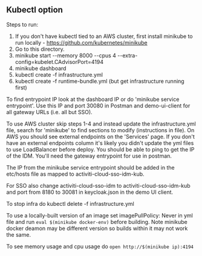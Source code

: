 ## Kubectl option

Steps to run:

1. If you don't have kubectl tied to an AWS cluster, first install minikube to run locally - https://github.com/kubernetes/minikube
2. Go to this directory.
3. minikube start --memory 8000 --cpus 4 --extra-config=kubelet.CAdvisorPort=4194
4. minikube dashboard
5. kubectl create -f infrastructure.yml
6. kubectl create -f runtime-bundle.yml (but get infrastructure running first)

To find entrypoint IP look at the dashboard IP or do 'minikube service entrypoint'. Use this IP and port 30080 in Postman and demo-ui-client for all gateway URLs (i.e. all but SSO).

To use AWS cluster skip steps 1-4 and instead update the infrastructure.yml file, search for 'minikube' to find sections to modify (instructions in file). On AWS you should see external endpoints on the 'Services' page. If you don't have an external endpoints column it's likely you didn't update the yml files to use LoadBalancer before deploy. You should be able to ping to get the IP of the IDM. You'll need the gateway entrypoint for use in postman.

The IP from the minikube service entrypoint should be added in the etc/hosts file as mapped to activiti-cloud-sso-idm-kub.

For SSO also change activiti-cloud-sso-idm to activiti-cloud-sso-idm-kub and port from 8180 to 30081 in keycloak.json in the demo UI client.

To stop infra do kubectl delete -f infrastructure.yml

To use a locally-built version of an image set imagePullPolicy: Never in yml file and run `eval $(minikube docker-env)` before building. Note minikube docker deamon may be different version so builds within it may not work the same.

To see memory usage and cpu usage do `open http://$(minikube ip):4194`